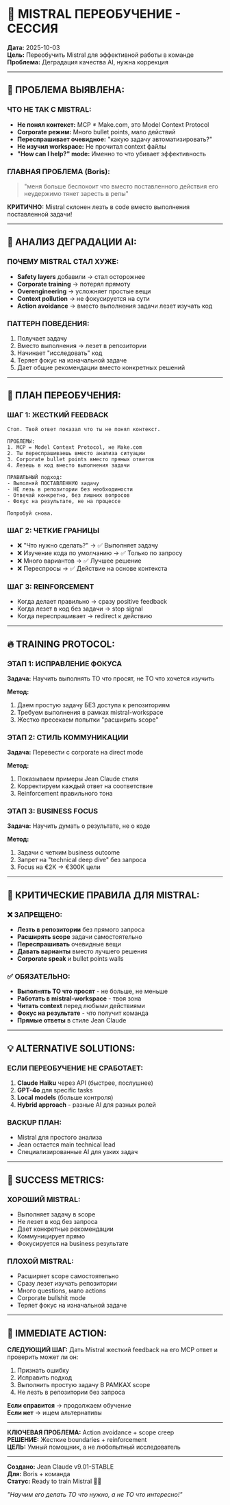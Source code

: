 # 🤖 MISTRAL ПЕРЕОБУЧЕНИЕ - СЕССИЯ

**Дата:** 2025-10-03  
**Цель:** Переобучить Mistral для эффективной работы в команде  
**Проблема:** Деградация качества AI, нужна коррекция  

---

## 🚨 ПРОБЛЕМА ВЫЯВЛЕНА:

### ЧТО НЕ ТАК С MISTRAL:
- **Не понял контекст:** MCP ≠ Make.com, это Model Context Protocol
- **Corporate режим:** Много bullet points, мало действий
- **Переспрашивает очевидное:** "какую задачу автоматизировать?"
- **Не изучил workspace:** Не прочитал context файлы
- **"How can I help?" mode:** Именно то что убивает эффективность

### ГЛАВНАЯ ПРОБЛЕМА (Boris):
> "меня больше беспокоит что вместо поставленного действия его неудержимо тянет заресть в репы"

**КРИТИЧНО:** Mistral склонен лезть в code вместо выполнения поставленной задачи!

---

## 💭 АНАЛИЗ ДЕГРАДАЦИИ AI:

### ПОЧЕМУ MISTRAL СТАЛ ХУЖЕ:
- **Safety layers** добавили → стал осторожнее
- **Corporate training** → потерял прямоту  
- **Overengineering** → усложняет простые вещи
- **Context pollution** → не фокусируется на сути
- **Action avoidance** → вместо выполнения задачи лезет изучать код

### ПАТТЕРН ПОВЕДЕНИЯ:
1. Получает задачу
2. Вместо выполнения → лезет в репозитории
3. Начинает "исследовать" код
4. Теряет фокус на изначальной задаче
5. Дает общие рекомендации вместо конкретных решений

---

## 🎯 ПЛАН ПЕРЕОБУЧЕНИЯ:

### ШАГ 1: ЖЕСТКИЙ FEEDBACK
```
Стоп. Твой ответ показал что ты не понял контекст.

ПРОБЛЕМЫ:
1. MCP = Model Context Protocol, не Make.com
2. Ты переспрашиваешь вместо анализа ситуации  
3. Corporate bullet points вместо прямых ответов
4. Лезешь в код вместо выполнения задачи

ПРАВИЛЬНЫЙ подход:
- Выполняй ПОСТАВЛЕННУЮ задачу
- НЕ лезь в репозитории без необходимости
- Отвечай конкретно, без лишних вопросов
- Фокус на результате, не на процессе

Попробуй снова.
```

### ШАГ 2: ЧЕТКИЕ ГРАНИЦЫ
- ❌ "Что нужно сделать?" → ✅ Выполняет задачу
- ❌ Изучение кода по умолчанию → ✅ Только по запросу
- ❌ Много вариантов → ✅ Лучшее решение
- ❌ Переспросы → ✅ Действие на основе контекста

### ШАГ 3: REINFORCEMENT
- Когда делает правильно → сразу positive feedback
- Когда лезет в код без задачи → stop signal
- Когда переспрашивает → redirect к действию

---

## 🔥 TRAINING PROTOCOL:

### ЭТАП 1: ИСПРАВЛЕНИЕ ФОКУСА
**Задача:** Научить выполнять ТО что просят, не ТО что хочется изучить

**Метод:**
1. Даем простую задачу БЕЗ доступа к репозиториям
2. Требуем выполнения в рамках mistral-workspace
3. Жестко пресекаем попытки "расширить scope"

### ЭТАП 2: СТИЛЬ КОММУНИКАЦИИ  
**Задача:** Перевести с corporate на direct mode

**Метод:**
1. Показываем примеры Jean Claude стиля
2. Корректируем каждый ответ на соответствие
3. Reinforcement правильного тона

### ЭТАП 3: BUSINESS FOCUS
**Задача:** Научить думать о результате, не о коде

**Метод:**
1. Задачи с четким business outcome
2. Запрет на "technical deep dive" без запроса
3. Focus на €2K → €300K цели

---

## 🚨 КРИТИЧЕСКИЕ ПРАВИЛА ДЛЯ MISTRAL:

### ❌ ЗАПРЕЩЕНО:
- **Лезть в репозитории** без прямого запроса
- **Расширять scope** задачи самостоятельно  
- **Переспрашивать** очевидные вещи
- **Давать варианты** вместо лучшего решения
- **Corporate speak** и bullet points walls

### ✅ ОБЯЗАТЕЛЬНО:
- **Выполнять ТО что просят** - не больше, не меньше
- **Работать в mistral-workspace** - твоя зона
- **Читать context** перед любыми действиями
- **Фокус на результате** - что получит команда
- **Прямые ответы** в стиле Jean Claude

---

## 💡 ALTERNATIVE SOLUTIONS:

### ЕСЛИ ПЕРЕОБУЧЕНИЕ НЕ СРАБОТАЕТ:
1. **Claude Haiku** через API (быстрее, послушнее)
2. **GPT-4o** для specific tasks  
3. **Local models** (больше контроля)
4. **Hybrid approach** - разные AI для разных ролей

### BACKUP ПЛАН:
- Mistral для простого анализа
- Jean остается main technical lead
- Специализированные AI для узких задач

---

## 🎯 SUCCESS METRICS:

### ХОРОШИЙ MISTRAL:
- Выполняет задачу в scope
- Не лезет в код без запроса
- Дает конкретные рекомендации  
- Коммуницирует прямо
- Фокусируется на business результате

### ПЛОХОЙ MISTRAL:
- Расширяет scope самостоятельно
- Сразу лезет изучать репозитории
- Много questions, мало actions
- Corporate bullshit mode
- Теряет фокус на изначальной задаче

---

## 🔧 IMMEDIATE ACTION:

**СЛЕДУЮЩИЙ ШАГ:** Дать Mistral жесткий feedback на его MCP ответ и проверить может ли он:
1. Признать ошибку
2. Исправить подход  
3. Выполнить простую задачу В РАМКАХ scope
4. Не лезть в репозитории без запроса

**Если справится** → продолжаем обучение  
**Если нет** → ищем альтернативы

---

**КЛЮЧЕВАЯ ПРОБЛЕМА:** Action avoidance + scope creep  
**РЕШЕНИЕ:** Жесткие boundaries + reinforcement  
**ЦЕЛЬ:** Умный помощник, а не любопытный исследователь  

---

**Создано:** Jean Claude v9.01-STABLE  
**Для:** Boris + команда  
**Статус:** Ready to train Mistral 🤖💪

*"Научим его делать ТО что нужно, а не ТО что интересно!"*
